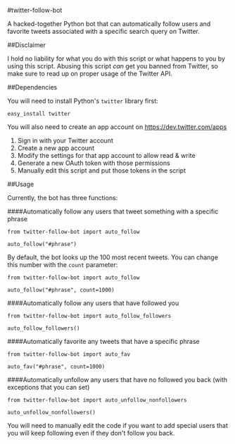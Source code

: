 #twitter-follow-bot

A hacked-together Python bot that can automatically follow users and favorite tweets associated with a specific search query on Twitter.

##Disclaimer

I hold no liability for what you do with this script or what happens to you by using this script. Abusing this script *can* get you banned from Twitter, so make sure to read up on proper usage of the Twitter API.

##Dependencies

You will need to install Python's `twitter` library first:

    easy_install twitter
    
You will also need to create an app account on https://dev.twitter.com/apps

1. Sign in with your Twitter account
2. Create a new app account
3. Modify the settings for that app account to allow read & write
4. Generate a new OAuth token with those permissions
5. Manually edit this script and put those tokens in the script

##Usage

Currently, the bot has three functions:

####Automatically follow any users that tweet something with a specific phrase

    from twitter-follow-bot import auto_follow
  
    auto_follow("#phrase")
  
By default, the bot looks up the 100 most recent tweets. You can change this number with the `count` parameter:

    from twitter-follow-bot import auto_follow
  
    auto_follow("#phrase", count=1000)
    
####Automatically follow any users that have followed you

    from twitter-follow-bot import auto_follow_followers
    
    auto_follow_followers()

####Automatically favorite any tweets that have a specific phrase

    from twitter-follow-bot import auto_fav
  
    auto_fav("#phrase", count=1000)

####Automatically unfollow any users that have no followed you back (with exceptions that you can set)

    from twitter-follow-bot import auto_unfollow_nonfollowers
  
    auto_unfollow_nonfollowers()
  
You will need to manually edit the code if you want to add special users that you will keep following even if they don't follow you back.
